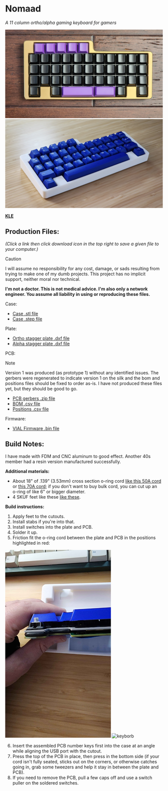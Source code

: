 # Nomaad
*A 11 column ortho/alpha gaming keyboard for gamers*

<img src="https://github.com/theycallmeboxy/nomaad/blob/main/img/nomaad-01.jpg" alt="keyborb" width="600"/>

<img src="https://github.com/theycallmeboxy/nomaad/blob/main/img/nomaad-02.jpg" alt="keyborb" width="600"/>

**[KLE](https://www.keyboard-layout-editor.com/##@_name=Nomaad%20Vial&author=theycallmeboxy%3B&@_x:0.5%3B&=0,1&=0,2&=0,3&=0,4&=0,5%3B&@=1,0&=1,1&=1,2&=1,3&=1,4&=1,5&=1,6&=1,7&=1,8&=1,9&=1,10%3B&@=2,0&=2,1&=2,2&=2,3&=2,4&=2,5&=2,6&=2,7&=2,8&=2,9&=2,10%3B&@_c=%2300c5ff%3B&=3,0%0A%0A%0A0,0&=3,1%0A%0A%0A0,0&=3,2%0A%0A%0A0,0&=3,3%0A%0A%0A0,0&=3,4%0A%0A%0A0,0&=3,5%0A%0A%0A0,0&=3,6%0A%0A%0A0,0&=3,7%0A%0A%0A0,0&=3,8%0A%0A%0A0,0&=3,9%0A%0A%0A0,0&=3,10%0A%0A%0A0,0%3B&@_c=%23cccccc%3B&=4,0&_x:1&c=%23ffb80c%3B&=4,1%0A%0A%0A1,0&_w:3%3B&=4,3%0A%0A%0A1,0&_w:2%3B&=4,6%0A%0A%0A1,0&=4,7%0A%0A%0A1,0&_x:1&c=%23cccccc%3B&=4,10%3B&@_y:0.5&c=%2300c5ff&w:1.5%3B&=3,0%0A%0A%0A0,1&=3,1%0A%0A%0A0,1&=3,2%0A%0A%0A0,1&=3,3%0A%0A%0A0,1&=3,4%0A%0A%0A0,1&=3,5%0A%0A%0A0,1&=3,6%0A%0A%0A0,1&=3,7%0A%0A%0A0,1&=3,8%0A%0A%0A0,1&_w:1.5%3B&=3,10%0A%0A%0A0,1%3B&@_y:0.25&x:2&c=%23ffb80c&w:7%3B&=4,3%0A%0A%0A1,1)**

## Production Files:

*(Click a link then click download icon in the top right to save a given file to your computer.)*

> [!CAUTION]
> I will assume no responsibility for any cost, damage, or sads resulting from trying to make one of my dumb projects. This project has no implicit support, neither moral nor technical.
> 
> **I'm not a doctor. This is not medical advice. I'm also only a network engineer. You assume all liability in using or reproducing these files.**

Case:
- [Case .stl file](https://github.com/theycallmeboxy/nomaad/blob/main/models/case/nomaad-case.stl)
- [Case .step file](https://github.com/theycallmeboxy/nomaad/blob/main/models/case/nomaad-case.step)

Plate:
- [Ortho stagger plate .dxf file](https://github.com/theycallmeboxy/nomaad/blob/main/models/plate/nomaad-plate_ortho.dxf)
- [Alpha stagger plate .dxf file](https://github.com/theycallmeboxy/nomaad/blob/main/models/plate/nomaad-plate_alpha.dxf)

PCB:
> [!NOTE]
> Version 1 was produced (as prototype 1) without any identified issues.  The gerbers were regenerated to indicate version 1 on the silk and the bom and positions files should be fixed to order as-is.  I have not produced these files yet, but they should be good to go.

- [PCB gerbers .zip file](https://github.com/theycallmeboxy/nomaad/blob/main/pcb/nomaad%20v1/production/nomaad.zip)
- [BOM .csv file](https://github.com/theycallmeboxy/nomaad/blob/main/pcb/nomaad%20v1/production/bom.csv)
- [Positions .csv file](https://github.com/theycallmeboxy/nomaad/blob/main/pcb/nomaad%20v1/production/positions.csv)

Firmware:
- [VIAL Firmware .bin file](https://github.com/theycallmeboxy/nomaad/blob/main/firmware/vial/binary/boxy_nomaad_vial.bin)
  
## Build Notes:

I have made with FDM and CNC aluminum to good effect.  Another 40s member had a resin version manufactured successfully.

**Additional materials:**
 
  - About 18" of .139" (3.53mm) cross section o-ring cord [like this 50A cord](https://www.theoringstore.com/store/index.php?main_page=product_info&cPath=117_527&products_id=18618) or [this 70A cord](https://www.theoringstore.com/store/index.php?main_page=product_info&cPath=117_119&products_id=5058); if you don't want to buy bulk cord, you can cut up an o-ring of like 6" or bigger diameter.
  - 4 SKUF feet like these  [like these](https://keeb.io/products/skuf-silicone-rubber-keyboard-feet).

**Build instructions:**

1. Apply feet to the cutouts.
2. Install stabs if you're into that. 
3. Install switches into the plate and PCB.
4. Solder it up.
5. Friction fit the o-ring cord between the plate and PCB in the positions highlighted in red:

<img src="https://github.com/theycallmeboxy/nomaad/blob/main/img/nomaad-cord-friction-fit.jpg" alt="keyborb" height="600"/>

<img src="https://github.com/theycallmeboxy/nomaad/blob/main/img/nomaad-cord-path.png" alt="keyborb" width="600"/>

6. Insert the assembled PCB number keys first into the case at an angle while aligning the USB port with the cutout.
7. Press the top of the PCB in place, then press in the bottom side (if your cord isn't fully seated, sticks out on the corners, or otherwise catches going in, grab some tweezers and help it stay in between the plate and PCB). 
8. If you need to remove the PCB, pull a few caps off and use a switch puller on the soldered switches.
